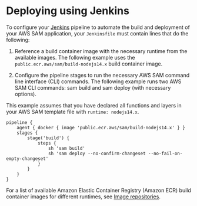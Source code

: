 # Deploying using Jenkins<a name="deploying-using-jenkins"></a>

To configure your [Jenkins](https://www.jenkins.io/) pipeline to automate the build and deployment of your AWS SAM application, your `Jenkinsfile` must contain lines that do the following:

1. Reference a build container image with the necessary runtime from the available images\. The following example uses the `public.ecr.aws/sam/build-nodejs14.x` build container image\.

1. Configure the pipeline stages to run the necessary AWS SAM command line interface \(CLI\) commands\. The following example runs two AWS SAM CLI commands: sam build and sam deploy \(with necessary options\)\.

This example assumes that you have declared all functions and layers in your AWS SAM template file with `runtime: nodejs14.x`\.

```
pipeline {
    agent { docker { image 'public.ecr.aws/sam/build-nodejs14.x' } }
    stages {
        stage('build') {
            steps {
                sh 'sam build'
                sh 'sam deploy --no-confirm-changeset --no-fail-on-empty-changeset'
            }
        }
    }
}
```

For a list of available Amazon Elastic Container Registry \(Amazon ECR\) build container images for different runtimes, see [Image repositories](serverless-image-repositories.md)\.